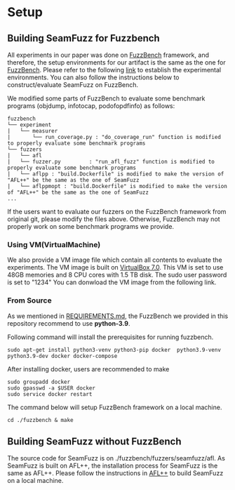 # Setup
## Building SeamFuzz for Fuzzbench
All experiments in our paper was done on [FuzzBench](https://github.com/google/fuzzbench) framework,
and therefore, the setup environments for our artifact is the same as the one for [FuzzBench](https://github.com/google/fuzzbench).
Please refer to the following [link](https://google.github.io/fuzzbench/) to establish the experimental environments.
You can also follow the instructions below to construct/evaluate SeamFuzz on FuzzBench.

We modified some parts of FuzzBench to evaluate some benchmark programs (objdump, infotocap, podofopdfinfo) as follows:
```
fuzzbench
└── experiment
|   └── measurer
|       └── run_coverage.py : "do_coverage_run" function is modified to properly evaluate some benchmark programs
└── fuzzers
|   └── afl
|   └── fuzzer.py         : "run_afl_fuzz" function is modified to properly evaluate some benchmark programs
|   └── aflpp : "build.Dockerfile" is modified to make the version of "AFL++" be the same as the one of SeamFuzz
|   └── aflppmopt : "build.Dockerfile" is modified to make the version of "AFL++" be the same as the one of SeamFuzz
...
```
If the users want to evaluate our fuzzers on the FuzzBench framework from original git, 
please modify the files above.
Otherwise, FuzzBench may not properly work on some benchmark programs we provide.

### Using VM(VirtualMachine) 
We also provide a VM image file which contain all contents to evaluate the experiments.
The VM image is built on [VirtualBox 7.0](https://www.virtualbox.org).
This VM is set to use 48GB memories and 8 CPU cores with 1.5 TB disk.
The sudo user password is set to "1234"
You can donwload the VM image from the following link.

### From Source
As we mentioned in [REQUIREMENTS.md](./REQUIREMENTS.md), the FuzzBench we provided in this repository recommend to use **python-3.9**.

Following command will install the prerequisites for running fuzzbench.  

```
sudo apt-get install python3-venv python3-pip docker  python3.9-venv python3.9-dev docker docker-compose
```

After installing docker, users are recommended to make 

```
sudo groupadd docker
sudo gpasswd -a $USER docker
sudo service docker restart
```

The command below will setup FuzzBench framework on a local machine.
```
cd ./fuzzbench & make
```


## Building SeamFuzz without FuzzBench
The source code for SeamFuzz is on ./fuzzbench/fuzzers/seamfuzz/afl. 
As SeamFuzz is built on AFL++, the installation process for SeamFuzz is the same as AFL++.
Please follow the instructions in [AFL++](https://github.com/AFLplusplus/AFLplusplus) to build SeamFuzz on a local machine.
